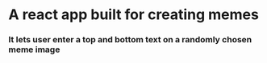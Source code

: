 # A react app built for creating memes


### It lets user enter a top and bottom text on a randomly chosen meme image
